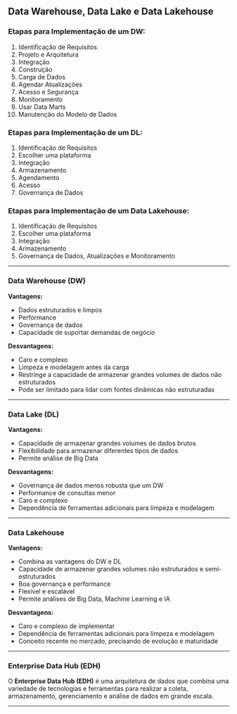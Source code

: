 
## Data Warehouse, Data Lake e Data Lakehouse

### Etapas para Implementação de um DW:
1. Identificação de Requisitos  
2. Projeto e Arquitetura  
3. Integração  
4. Construção  
5. Carga de Dados  
6. Agendar Atualizações  
7. Acesso e Segurança  
8. Monitoramento  
9. Usar Data Marts  
10. Manutenção do Modelo de Dados  

### Etapas para Implementação de um DL:
1. Identificação de Requisitos  
2. Escolher uma plataforma  
3. Integração  
4. Armazenamento  
5. Agendamento  
6. Acesso  
7. Governança de Dados  

### Etapas para Implementação de um Data Lakehouse:
1. Identificação de Requisitos  
2. Escolher uma plataforma  
3. Integração  
4. Armazenamento  
5. Governança de Dados, Atualizações e Monitoramento  

---

### Data Warehouse (DW)
**Vantagens:**  
- Dados estruturados e limpos  
- Performance  
- Governança de dados  
- Capacidade de suportar demandas de negócio  

**Desvantagens:**  
- Caro e complexo  
- Limpeza e modelagem antes da carga  
- Restringe a capacidade de armazenar grandes volumes de dados não estruturados  
- Pode ser limitado para lidar com fontes dinâmicas não estruturadas  

---

### Data Lake (DL)
**Vantagens:**  
- Capacidade de armazenar grandes volumes de dados brutos  
- Flexibilidade para armazenar diferentes tipos de dados  
- Permite análise de Big Data  

**Desvantagens:**  
- Governança de dados menos robusta que um DW  
- Performance de consultas menor  
- Caro e complexo  
- Dependência de ferramentas adicionais para limpeza e modelagem  

---

### Data Lakehouse  
**Vantagens:**  
- Combina as vantagens do DW e DL  
- Capacidade de armazenar grandes volumes não estruturados e semi-estruturados  
- Boa governança e performance  
- Flexível e escalável  
- Permite análises de Big Data, Machine Learning e IA  

**Desvantagens:**  
- Caro e complexo de implementar  
- Dependência de ferramentas adicionais para limpeza e modelagem  
- Conceito recente no mercado, precisando de evolução e maturidade  

---

### Enterprise Data Hub (EDH)
O **Enterprise Data Hub (EDH)** é uma arquitetura de dados que combina uma variedade de tecnologias e ferramentas para realizar a coleta, armazenamento, gerenciamento e análise de dados em grande escala.  

---
